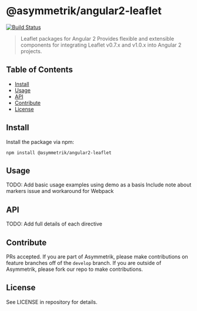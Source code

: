 # @asymmetrik/angular2-leaflet

[![Build Status][travis-image]][travis-url]

> Leaflet packages for Angular 2
> Provides flexible and extensible components for integrating Leaflet v0.7.x and v1.0.x into Angular 2 projects.

## Table of Contents
- [Install](#install)
- [Usage](#usage)
- [API](#api)
- [Contribute](#contribute)
- [License](#license)


## Install 
Install the package via npm:
```
npm install @asymmetrik/angular2-leaflet
```

## Usage
TODO: Add basic usage examples using demo as a basis
Include note about markers issue and workaround for Webpack


## API
TODO: Add full details of each directive


## Contribute
PRs accepted. If you are part of Asymmetrik, please make contributions on feature branches off of the ```develop``` branch. If you are outside of Asymmetrik, please fork our repo to make contributions.


## License
See LICENSE in repository for details.

[travis-url]: https://travis-ci.org/Asymmetrik/angular2-leaflet/
[travis-image]: https://travis-ci.org/Asymmetrik/angular2-leaflet.svg

